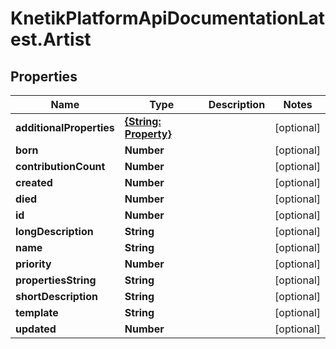 # KnetikPlatformApiDocumentationLatest.Artist

## Properties
Name | Type | Description | Notes
------------ | ------------- | ------------- | -------------
**additionalProperties** | [**{String: Property}**](Property.md) |  | [optional] 
**born** | **Number** |  | [optional] 
**contributionCount** | **Number** |  | [optional] 
**created** | **Number** |  | [optional] 
**died** | **Number** |  | [optional] 
**id** | **Number** |  | [optional] 
**longDescription** | **String** |  | [optional] 
**name** | **String** |  | [optional] 
**priority** | **Number** |  | [optional] 
**propertiesString** | **String** |  | [optional] 
**shortDescription** | **String** |  | [optional] 
**template** | **String** |  | [optional] 
**updated** | **Number** |  | [optional] 


